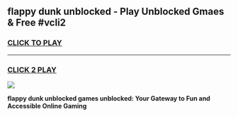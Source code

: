 
## flappy dunk unblocked - Play Unblocked Gmaes & Free #vcli2
<h3>
<a href="https://news.freeplayer.one?title=flappy_dunk_unblocked&ref=24F">CLICK TO PLAY</a></h3>
<hr>

<h3>
<a href="https://news.freeplayer.one?title=flappy_dunk_unblocked&ref=24F">CLICK 2 PLAY</a>
  
</h3>

<a href="https://news.freeplayer.one?title=flappy_dunk_unblocked&ref=24F/"><img src="https://clearcache.store/games.png"></a>


**flappy dunk unblocked games unblocked: Your Gateway to Fun and Accessible Online Gaming**
